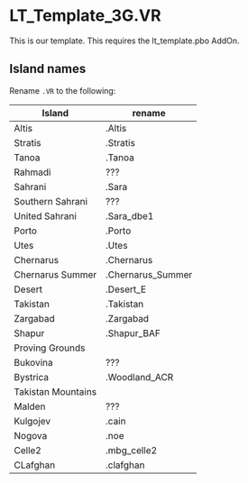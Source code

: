 # LT_Template_3G.VR
This is our template. This requires the lt_template.pbo AddOn.

## Island names
Rename `.VR` to the following:

| Island | rename |
| --- | --- |
| Altis | .Altis |
| Stratis | .Stratis |
| Tanoa | .Tanoa |
| Rahmadi | ??? |
| Sahrani | .Sara |
| Southern Sahrani | ??? |
| United Sahrani | .Sara_dbe1 |
| Porto | .Porto |
| Utes | .Utes |
| Chernarus | .Chernarus |
| Chernarus Summer | .Chernarus_Summer |
| Desert | .Desert_E |
| Takistan | .Takistan |
| Zargabad | .Zargabad |
| Shapur | .Shapur_BAF |
| Proving Grounds |  |
| Bukovina | ??? |
| Bystrica | .Woodland_ACR |
| Takistan Mountains |  |
| Malden | ??? |
| Kulgojev | .cain |
| Nogova | .noe |
| Celle2 | .mbg_celle2 |
| CLafghan | .clafghan |
